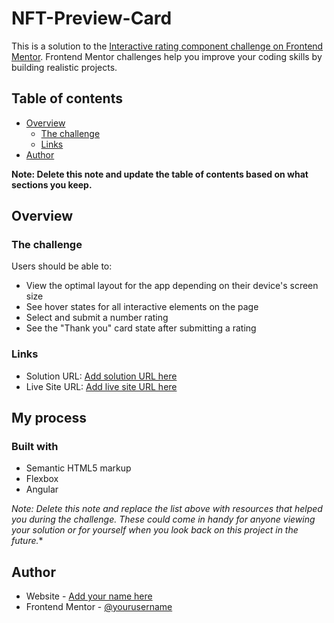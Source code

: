 # NFT-Preview-Card

This is a solution to the [Interactive rating component challenge on Frontend Mentor](https://www.frontendmentor.io/challenges/interactive-rating-component-koxpeBUmI). Frontend Mentor challenges help you improve your coding skills by building realistic projects. 

## Table of contents

- [Overview](#overview)
  - [The challenge](#the-challenge)
  - [Links](#links)
- [Author](#author)

**Note: Delete this note and update the table of contents based on what sections you keep.**

## Overview

### The challenge

Users should be able to:

- View the optimal layout for the app depending on their device's screen size
- See hover states for all interactive elements on the page
- Select and submit a number rating
- See the "Thank you" card state after submitting a rating


### Links

- Solution URL: [Add solution URL here](https://github.com/athirasarman/NFT-Preview-Card)
- Live Site URL: [Add live site URL here](https://athirasarman.github.io/NFT-Preview-Card/)

## My process

### Built with

- Semantic HTML5 markup
- Flexbox
- Angular

*Note: Delete this note and replace the list above with resources that helped you during the challenge. These could come in handy for anyone viewing your solution or for yourself when you look back on this project in the future.**

## Author

- Website - [Add your name here](https://github.com/athirasarman)
- Frontend Mentor - [@yourusername](https://www.frontendmentor.io/profile/athirasarman)

